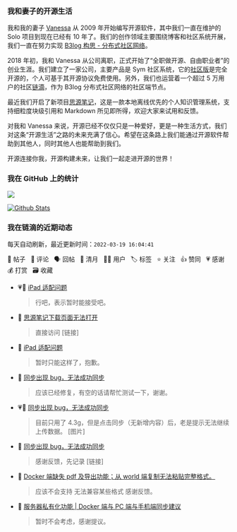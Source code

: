 ### 我和妻子的开源生活

我和我的妻子 [Vanessa](https://github.com/Vanessa219) 从 2009 年开始编写开源软件，其中我们一直在维护的 Solo 项目到现在已经有 10 年了。我们的创作领域主要围绕博客和社区系统开展，我们一直在努力实现 [B3log 构思 - 分布式社区网络](https://ld246.com/article/1546941897596)。

2018 年初，我和 Vanessa 从公司离职，正式开始了“全职做开源、自由职业者”的创业生涯。我们建立了一家公司，主要产品是 Sym 社区系统，它的[社区版](https://github.com/88250/symphony)是完全开源的，个人可基于其开源协议免费使用。另外，我们也运营着一个超过 5 万用户的社区[链滴](https://ld246.com)，作为 B3log 分布式社区网络的社区端节点。

最近我们开启了新项目[思源笔记](https://github.com/siyuan-note/siyuan)，这是一款本地离线优先的个人知识管理系统，支持细粒度块级引用和 Markdown 所见即所得，欢迎大家来试用和反馈。

对我和 Vanessa 来说，开源已经不仅仅只是一种爱好，更是一种生活方式，我们对这条“开源生活”之路的未来充满了信心。希望在这条路上我们能通过开源软件帮助到其他人，同时其他人也能帮助到我们。

开源连接你我，开源构建未来，让我们一起走进开源的世界！

### 我在 GitHub 上的统计

<a title="Hits" target="_blank" href="https://github.com/88250/88250"><img src="https://hits.b3log.org/88250/88250.svg"></a>

[![Github Stats](https://github-readme-stats.vercel.app/api?username=88250&theme=tokyonight&show_icons=true)](https://github.com/88250)

<!--events start -->

### 我在链滴的近期动态

每天自动刷新，最近更新时间：`2022-03-19 16:04:41`

📝 帖子 &nbsp; 💬 评论 &nbsp; 🗣 回帖 &nbsp; 🌙 清月 &nbsp; 👨‍💻 用户 &nbsp; 🏷️ 标签 &nbsp; ⭐️ 关注 &nbsp; 👍 赞同 &nbsp; 💗 感谢 &nbsp; 💰 打赏 &nbsp; 🗃 收藏

* 💗💬 [iPad 适配问题](https://ld246.com/article/1647657927547/comment/1647661843113#comments)

  > 行吧，表示暂时能接受吧。
* 💬 [思源笔记下载页面无法打开](https://ld246.com/article/1647661402541/comment/1647662264580#comments)

  > 直接访问 [链接]
* 💬 [iPad 适配问题](https://ld246.com/article/1647657927547/comment/1647659162617#comments)

  > 暂时只能这样了，抱歉。
* 💬 [同步出现 bug，无法成功同步](https://ld246.com/article/1647613621014/comment/1647625293326#comments)

  > 应该已经修复，有空的话请帮忙测试一下，谢谢。
* 💗📝 [同步出现 bug，无法成功同步](https://ld246.com/article/1647613621014)

  > 目前只用了 4.3g，但是点击同步（无新增内容）后，老是提示无法继续上传数据。 [图片]
* 💬 [同步出现 bug，无法成功同步](https://ld246.com/article/1647613621014/comment/1647614697178#comments)

  > 感谢反馈，先记录 [链接]
* 💬 [Docker 端缺失 pdf 及导出功能；从 world 端复制无法粘贴完整格式。](https://ld246.com/article/1647607458245/comment/1647609798734#comments)

  > 应该不会支持 无法兼容某些格式 感谢反馈。
* 💬 [服务器私有化功能 | Docker 端与 PC 端与手机端同步建议](https://ld246.com/article/1647608137512/comment/1647609727959#comments)

  > 暂时不会考虑，感谢提议。


<!--events end -->
